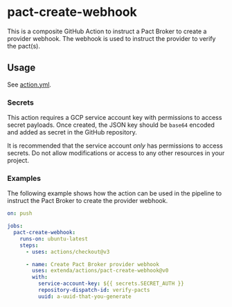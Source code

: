 # pact-create-webhook

This is a composite GitHub Action to instruct a Pact Broker to create a provider webhook.
The webhook is used to instruct the provider to verify the pact(s).

## Usage

See [action.yml](action.yml).

### Secrets

This action requires a GCP service account key with permissions to access secret payloads.
Once created, the JSON key should be `base64` encoded and added as secret in the GitHub repository.

It is recommended that the service account _only_ has permissions to access secrets. Do not allow modifications or
access to any other resources in your project.

### Examples

The following example shows how the action can be used in the pipeline to instruct the Pact Broker
to create the provider webhook.

```yaml
on: push

jobs:
  pact-create-webhook:
    runs-on: ubuntu-latest
    steps:
      - uses: actions/checkout@v3

      - name: Create Pact Broker provider webhook
        uses: extenda/actions/pact-create-webhook@v0
        with:
          service-account-key: ${{ secrets.SECRET_AUTH }}
          repository-dispatch-id: verify-pacts
          uuid: a-uuid-that-you-generate
```
